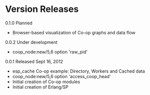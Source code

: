 Version Releases
================

0.1.0 Planned

  * Browser-based visualization of Co-op graphs and data flow

0.0.2 Under development

  * coop_node:new/5,6 option 'raw_pid'

0.0.1 Released Sept 16, 2012

  * esp_cache Co-op example: Directory, Workers and Cached data
  * coop_node:new/5,6 option 'access_coop_head'
  * Initial creation of Co-op modules
  * Initial creation of Erlang/SP